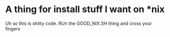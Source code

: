 # A thing for install stuff I want on *nix

Uh so this is shitty code.
RUn the GOOD_NIX.SH thing and cross your fingers
